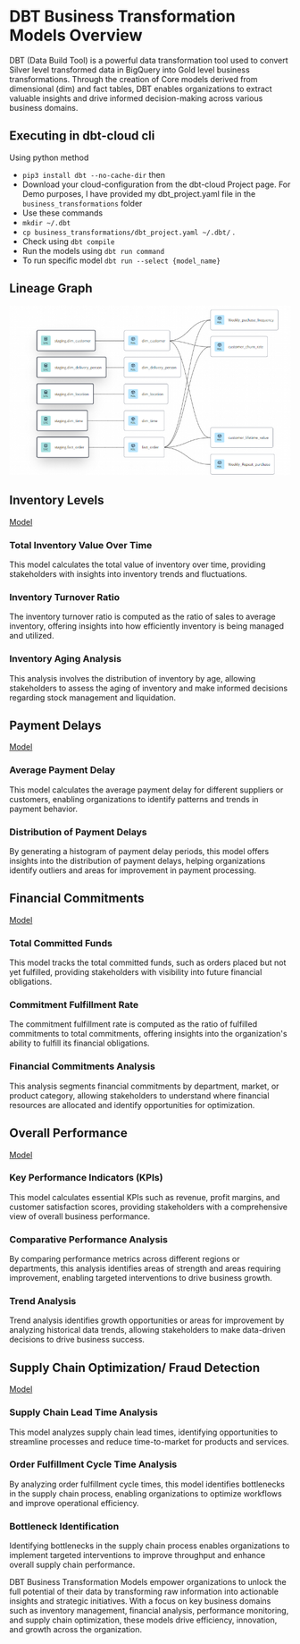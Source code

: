 # DBT Business Transformation Models Overview

DBT (Data Build Tool) is a powerful data transformation tool used to convert Silver level transformed data in BigQuery into Gold level business transformations. Through the creation of Core models derived from dimensional (dim) and fact tables, DBT enables organizations to extract valuable insights and drive informed decision-making across various business domains.

## Executing in dbt-cloud cli

Using python method
- `pip3 install dbt --no-cache-dir` then
-  Download your cloud-configuration from the dbt-cloud Project page. For Demo purposes, I have provided my dbt_project.yaml file in the `business_transformations` folder
- Use these commands
 - `mkdir ~/.dbt`
 - `cp business_transformations/dbt_project.yaml ~/.dbt/` .
- Check using `dbt compile`
- Run the models using `dbt run command`
- To run specific model `dbt run --select {model_name}`


## Lineage Graph
![lineage_graph](../images/business_level_lineage.png)

## Inventory Levels
[Model](./models/core/inventory_levels.sql)

### Total Inventory Value Over Time
This model calculates the total value of inventory over time, providing stakeholders with insights into inventory trends and fluctuations.

### Inventory Turnover Ratio
The inventory turnover ratio is computed as the ratio of sales to average inventory, offering insights into how efficiently inventory is being managed and utilized.

### Inventory Aging Analysis
This analysis involves the distribution of inventory by age, allowing stakeholders to assess the aging of inventory and make informed decisions regarding stock management and liquidation.

## Payment Delays
[Model](./models/core/payment_delays.sql)

### Average Payment Delay
This model calculates the average payment delay for different suppliers or customers, enabling organizations to identify patterns and trends in payment behavior.

### Distribution of Payment Delays
By generating a histogram of payment delay periods, this model offers insights into the distribution of payment delays, helping organizations identify outliers and areas for improvement in payment processing.

## Financial Commitments
[Model](./models/core/financial_commitments.sql)

### Total Committed Funds
This model tracks the total committed funds, such as orders placed but not yet fulfilled, providing stakeholders with visibility into future financial obligations.

### Commitment Fulfillment Rate
The commitment fulfillment rate is computed as the ratio of fulfilled commitments to total commitments, offering insights into the organization's ability to fulfill its financial obligations.

### Financial Commitments Analysis
This analysis segments financial commitments by department, market, or product category, allowing stakeholders to understand where financial resources are allocated and identify opportunities for optimization.

## Overall Performance
[Model](./models/core/overall_performance.sql)

### Key Performance Indicators (KPIs)
This model calculates essential KPIs such as revenue, profit margins, and customer satisfaction scores, providing stakeholders with a comprehensive view of overall business performance.

### Comparative Performance Analysis
By comparing performance metrics across different regions or departments, this analysis identifies areas of strength and areas requiring improvement, enabling targeted interventions to drive business growth.

### Trend Analysis
Trend analysis identifies growth opportunities or areas for improvement by analyzing historical data trends, allowing stakeholders to make data-driven decisions to drive business success.

## Supply Chain Optimization/ Fraud Detection
[Model](./models/core/fraud_detection.sql)

### Supply Chain Lead Time Analysis
This model analyzes supply chain lead times, identifying opportunities to streamline processes and reduce time-to-market for products and services.

### Order Fulfillment Cycle Time Analysis
By analyzing order fulfillment cycle times, this model identifies bottlenecks in the supply chain process, enabling organizations to optimize workflows and improve operational efficiency.

### Bottleneck Identification
Identifying bottlenecks in the supply chain process enables organizations to implement targeted interventions to improve throughput and enhance overall supply chain performance.

DBT Business Transformation Models empower organizations to unlock the full potential of their data by transforming raw information into actionable insights and strategic initiatives. With a focus on key business domains such as inventory management, financial analysis, performance monitoring, and supply chain optimization, these models drive efficiency, innovation, and growth across the organization.